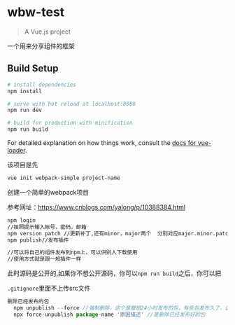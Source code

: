 # wbw-test

> A Vue.js project

一个用来分享组件的框架

## Build Setup

``` bash
# install dependencies
npm install

# serve with hot reload at localhost:8080
npm run dev

# build for production with minification
npm run build
```

For detailed explanation on how things work, consult the [docs for vue-loader](http://vuejs.github.io/vue-loader).

该项目是先

```bash
vue init webpack-simple project-name
```

创建一个简单的webpack项目

参考网址：https://www.cnblogs.com/yalong/p/10388384.html



```bash
npm login
//按照提示输入帐号，密码，邮箱
npm version patch //更新补丁,还有minor，major两个  分别对应major.minor.patch分别对应版本号1.1.1
npm publish//发布插件

//可以将自己的组件发布到npm上，可以供别人下载使用
//使用方式就是跟一般插件一样
```

此时源码是公开的,如果你不想公开源码，你可以`npm run build`之后，你可以把

`.gitignore`里面不上传src文件

```javascript
删除已经发布的包
  npm unpublish --force //强制删除，这个是撤销24小时发布的包，有些包发布久了，这个方法不会再管用了。
  npx force-unpublish package-name '原因描述' //是删除已经发布好的包
```

